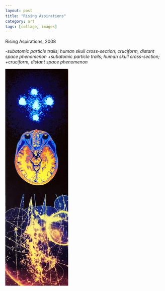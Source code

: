 ```yaml
---
layout: post
title: "Rising Aspirations"
category: art
tags: [collage, images]
---
```

 Rising Aspirations, 2008
 
-*subatomic particle trails; human skull cross-section;	 cruciform, distant space phenomenon*
+*subatomic particle trails; human skull cross-section;  
+cruciform, distant space phenomenon*
 
 [![](/assets/risingaspirations_.jpg)](/assets/risingaspirations.jpg) 
 


